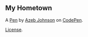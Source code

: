 My Hometown
-----------


A [Pen](https://codepen.io/Azeb-Johnson/pen/zYJgxoG) by [Azeb Johnson](https://codepen.io/Azeb-Johnson) on [CodePen](https://codepen.io).

[License](https://codepen.io/license/pen/zYJgxoG).